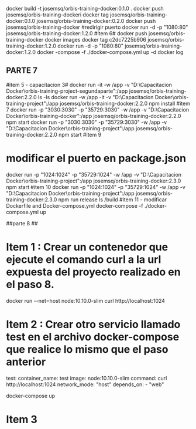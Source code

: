 docker build -t josemsq/orbis-training-docker:0.1.0 .
docker push josemsq/orbis-training-dockeri
docker tag josemsq/orbis-training-docker:0.1.0 josemsq/orbis-training-docker:0.2.0
docker push josemsq/orbis-training-docker
#redirigir puerto
docker run -d -p "1080:80" josemsq/orbis-training-docker:1.2.0
#item 6#
 docker push josemsq/orbis-training-docker
 docker images
 docker tag c2dc7225b906 josemsq/orbis-training-docker:1.2.0
 docker run -d -p "1080:80" josemsq/orbis-training-docker:1.2.0
 docker -compose -f ./docker-compose.yml up -d
 docker log

## PARTE 7 ##
#item 5 - capacitacion 3#
docker run -it -w /app -v "D:\Capacitacion Docker\orbis-training-project-segundaparte":/app josemsq/orbis-training-docker:2.2.0 ls -ls
docker run -w /app -it -v "D:\Capacitacion Docker\orbis-training-project":/app josemsq/orbis-training-docker:2.2.0 npm install
#item 7 
docker run -p "3030:3030" -p "35729:3030" -w /app -v "D:\Capacitacion Docker\orbis-training-docker":/app josemsq/orbis-training-docker:2.2.0 npm start
docker run -p "3030:3030" -p "35729:3030" -w /app -v "D:\Capacitacion Docker\orbis-training-project":/app  josemsq/orbis-training-docker:2.2.0 npm start
#item 9
# modificar el puerto en package.json
docker run -p "1024:1024" -p "35729:1024" -w /app -v "D:\Capacitacion Docker\orbis-training-project":/app  josemsq/orbis-training-docker:2.3.0 npm start
#item 10 
docker run -p "1024:1024" -p "35729:1024" -w /app -v "D:\Capacitacion Docker\orbis-training-project":/app  josemsq/orbis-training-docker:2.3.0 npm run release
ls /build 
#item 11 - modificar Dockerfile and Docker-compose.yml
 docker-compose -f ./docker-compose.yml up

##parte 8 ##

# Item 1 : Crear un contenedor que ejecute el comando curl a la url expuesta del proyecto realizado en el paso 8.
 docker run --net=host node:10.10.0-slim curl http://localhost:1024

# Item 2 : Crear otro servicio llamado test en el archivo docker-compose que realice lo mismo que el paso anterior

test:
        container_name: test
        image: node:10.10.0-slim
        command: curl http://localhost:1024
        network_mode: "host"
        depends_on:
            - "web"

docker-compose up

# Item 3
